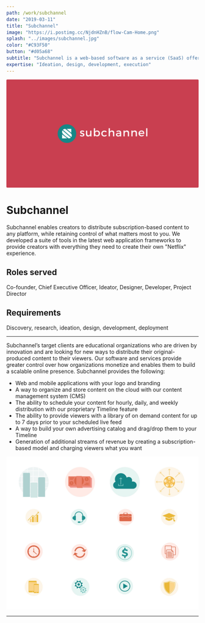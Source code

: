 ```yaml
---
path: /work/subchannel
date: "2019-03-11"
title: "Subchannel"
image: "https://i.postimg.cc/NjdnHZnB/flow-Cam-Home.png"
splash: "../images/subchannel.jpg"
color: "#C93F50"
button: "#d05a68"
subtitle: "Subchannel is a web-based software as a service (SaaS) offering that enables creators to launch their own video-streaming service and create cashflows from subscription models. The mission is to empower creators to partner in long term, sustainable broadcast businesses that enriches the world."
expertise: "Ideation, design, development, execution"
---
```


<img alt="Subchannel" src="../images/subchannel-splash.png">

# Subchannel

Subchannel enables creators to distribute subscription-based content to any platform, while retaining control of what matters most to you. We developed a suite of tools in the latest web application frameworks to provide creators with everything they need to create their own "Netflix" experience.

## Roles served

Co-founder, Chief Executive Officer, Ideator, Designer, Developer, Project Director

## Requirements

Discovery, research, ideation, design, development, deployment

---

Subchannel’s target clients are educational organizations who are driven by innovation and are looking for new ways to distribute their original-produced content to their viewers. Our software and services provide greater control over how organizations monetize and enables them to build a scalable online presence. Subchannel provides the following:

- Web and mobile applications with your logo and branding
- A way to organize and store content on the cloud with our content management system (CMS)
- The ability to schedule your content for hourly, daily, and weekly distribution with our proprietary Timeline feature
- The ability to provide viewers with a library of on demand content for up to 7 days prior to your scheduled live feed
- A way to build your own advertising catalog and drag/drop them to your Timeline
- Generation of additional streams of revenue by creating a subscription-based model and charging viewers what you want

<img alt="Subchannel" src="../images/subchannel-section.jpg">

---
